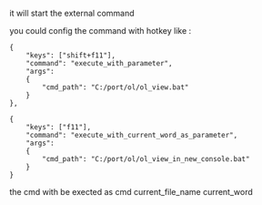 it will start the external command

you could config the command with hotkey like :

    {
        "keys": ["shift+f11"],
        "command": "execute_with_parameter",
        "args":
        {
            "cmd_path": "C:/port/ol/ol_view.bat"
        }
    },

    {
        "keys": ["f11"],
        "command": "execute_with_current_word_as_parameter",
        "args":
        {
            "cmd_path": "C:/port/ol/ol_view_in_new_console.bat"
        }
    }


the cmd with be exected as
    cmd current_file_name current_word
